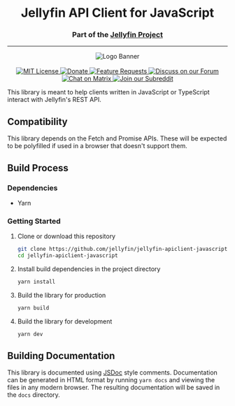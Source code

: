 <h1 align="center">Jellyfin API Client for JavaScript</h1>
<h3 align="center">Part of the <a href="https://jellyfin.media">Jellyfin Project</a></h3>

---

<p align="center">
<img alt="Logo Banner" src="https://raw.githubusercontent.com/jellyfin/jellyfin-ux/master/branding/SVG/banner-logo-solid.svg?sanitize=true"/>
<br/>
<br/>
<a href="https://github.com/jellyfin/jellyfin-apiclient-javascript">
<img alt="MIT License" src="https://img.shields.io/github/license/jellyfin/jellyfin-apiclient-javascript.svg"/>
</a>
<a href="https://opencollective.com/jellyfin">
<img alt="Donate" src="https://img.shields.io/opencollective/all/jellyfin.svg?label=backers"/>
</a>
<a href="https://features.jellyfin.org">
<img alt="Feature Requests" src="https://img.shields.io/badge/fider-vote%20on%20features-success.svg"/>
</a>
<a href="https://forum.jellyfin.org">
<img alt="Discuss on our Forum" src="https://img.shields.io/discourse/https/forum.jellyfin.org/users.svg"/>
</a>
<a href="https://matrix.to/#/+jellyfin:matrix.org">
<img alt="Chat on Matrix" src="https://img.shields.io/matrix/jellyfin:matrix.org.svg?logo=matrix"/>
</a>
<a href="https://www.reddit.com/r/jellyfin">
<img alt="Join our Subreddit" src="https://img.shields.io/badge/reddit-r%2Fjellyfin-%23FF5700.svg"/>
</a>
</p>

This library is meant to help clients written in JavaScript or TypeScript interact with Jellyfin's REST API.

## Compatibility

This library depends on the Fetch and Promise APIs. These will be expected to be polyfilled if used in a browser that doesn't support them.

## Build Process

### Dependencies

- Yarn

### Getting Started

1. Clone or download this repository

    ```sh
    git clone https://github.com/jellyfin/jellyfin-apiclient-javascript.git
    cd jellyfin-apiclient-javascript
    ```

2. Install build dependencies in the project directory

    ```sh
    yarn install
    ```

3. Build the library for production

    ```sh
    yarn build
    ```

4. Build the library for development

    ```sh
    yarn dev
    ```

## Building Documentation

This library is documented using [JSDoc](https://jsdoc.app/) style comments. Documentation can be generated in HTML format by running `yarn docs` and viewing the files in any modern browser. The resulting documentation will be saved in the `docs` directory.
